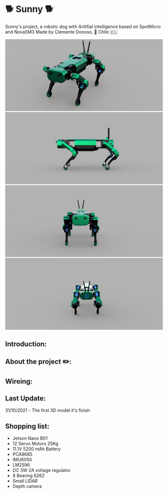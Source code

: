 # 🐕 Sunny 🐕
Sunny's project, a robotic dog with Aritifial intelligence based on SpotMicro and NovaSM3
Made by Clemente Donoso, 📍 Chile 🇨🇱

![alt text](https://github.com/CDonosoK/Sunny/blob/main/Images/Sunny%201.png?raw=true)
![alt text](https://github.com/CDonosoK/Sunny/blob/main/Images/Sunny%202.png?raw=true)
![alt text](https://github.com/CDonosoK/Sunny/blob/main/Images/Sunny%203.png?raw=true)
![alt text](https://github.com/CDonosoK/Sunny/blob/main/Images/Sunny%204.png?raw=true)

## Introduction:

## About the project ✏️:

## Wireing:

## Last Update:
31/10/2021 - The first 3D model it's finish

## Shopping list:
- Jetson Nano B01
- 12 Servo Motors 25Kg
- 11.1V 5200 mAh Battery 
- PCA9685
- IMU6050
- LM2596
- DC 3W 2A voltage regulator
- 8 Bearing 626Z
- Small LIDAR
- Depth camera
